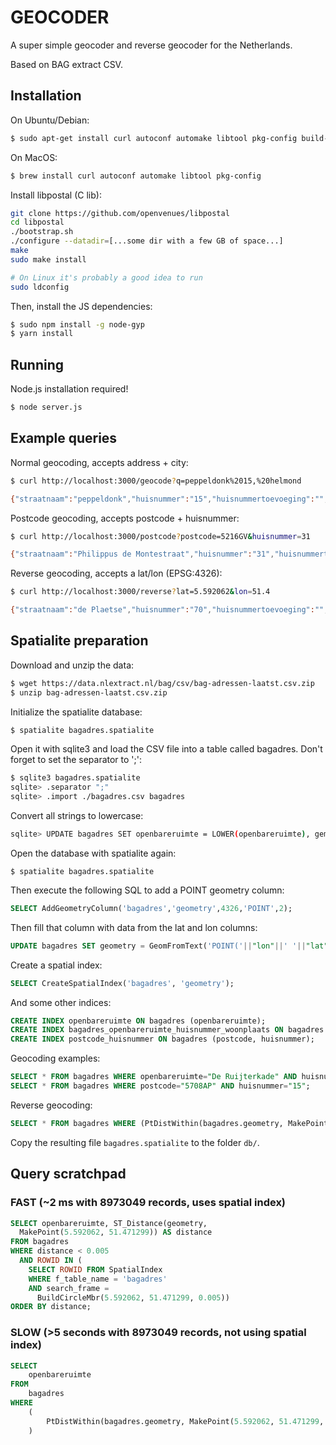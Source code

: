 GEOCODER
========

A super simple geocoder and reverse geocoder for the Netherlands.

Based on BAG extract CSV.



Installation
------------

On Ubuntu/Debian:
```bash
$ sudo apt-get install curl autoconf automake libtool pkg-config build-essential
```

On MacOS:
```bash
$ brew install curl autoconf automake libtool pkg-config
```

Install libpostal (C lib):
```bash
git clone https://github.com/openvenues/libpostal
cd libpostal
./bootstrap.sh
./configure --datadir=[...some dir with a few GB of space...]
make
sudo make install

# On Linux it's probably a good idea to run
sudo ldconfig
```

Then, install the JS dependencies:
```bash
$ sudo npm install -g node-gyp
$ yarn install
```




Running
-------

Node.js installation required!


```bash
$ node server.js
```


Example queries
---------------

Normal geocoding, accepts address + city:
```bash
$ curl http://localhost:3000/geocode?q=peppeldonk%2015,%20helmond

{"straatnaam":"peppeldonk","huisnummer":"15","huisnummertoevoeging":"","postcode":"5708AP","woonplaats":"helmond","gemeente":"Helmond","provincie":"Noord-Brabant","lon":"5.62753660400647","lat":"51.4833656206657","object_type":"VBO","object_id":"0794010000123493","geometry":{"type":"Point","coordinates":[5.62753660400647,51.4833656206657]}}
```

Postcode geocoding, accepts postcode + huisnummer:
```bash
$ curl http://localhost:3000/postcode?postcode=5216GV&huisnummer=31

{"straatnaam":"Philippus de Montestraat","huisnummer":"31","huisnummertoevoeging":"","postcode":"5216GV","woonplaats":"'s-Hertogenbosch","gemeente":"'s-Hertogenbosch","provincie":"Noord-Brabant","lon":"5.31464820939035","lat":"51.682194039915","object_type":"VBO","object_id":"0796010000386976","geometry":{"type":"Point","coordinates":[5.31464820939035,51.68219403991499]}}
```

Reverse geocoding, accepts a lat/lon (EPSG:4326):
```bash
$ curl http://localhost:3000/reverse?lat=5.592062&lon=51.4

{"straatnaam":"de Plaetse","huisnummer":"70","huisnummertoevoeging":"","postcode":"5591TX","woonplaats":"Heeze","gemeente":"Heeze-Leende","provincie":"Noord-Brabant","lon":"5.59048640064042","lat":"51.3982902573836","object_type":"VBO","object_id":"1658010000000594"}
```



Spatialite preparation
----------------------

Download and unzip the data:

```bash
$ wget https://data.nlextract.nl/bag/csv/bag-adressen-laatst.csv.zip
$ unzip bag-adressen-laatst.csv.zip
```


Initialize the spatialite database:

```bash
$ spatialite bagadres.spatialite
```


Open it with sqlite3 and load the CSV file into a table called bagadres.
Don't forget to set the separator to ';':

```bash
$ sqlite3 bagadres.spatialite
sqlite> .separator ";"
sqlite> .import ./bagadres.csv bagadres
```

Convert all strings to lowercase:
```bash
sqlite> UPDATE bagadres SET openbareruimte = LOWER(openbareruimte), gemeente = LOWER(gemeente) huisnummertoevoeging = LOWER(huisnummertoevoeging) woonplaats = LOWER(woonplaats) provincie = LOWER(provincie);
```


Open the database with spatialite again:

```
$ spatialite bagadres.spatialite
```


Then execute the following SQL to add a POINT geometry column:

```sql
SELECT AddGeometryColumn('bagadres','geometry',4326,'POINT',2);
```


Then fill that column with data from the lat and lon columns:

```sql
UPDATE bagadres SET geometry = GeomFromText('POINT('||"lon"||' '||"lat"||')',4326);
```


Create a spatial index:

```sql
SELECT CreateSpatialIndex('bagadres', 'geometry');
```


And some other indices:

```sql
CREATE INDEX openbareruimte ON bagadres (openbareruimte);
CREATE INDEX bagadres_openbareruimte_huisnummer_woonplaats ON bagadres (openbareruimte, huisnummer, woonplaats);
CREATE INDEX postcode_huisnummer ON bagadres (postcode, huisnummer);
```

Geocoding examples:

```sql
SELECT * FROM bagadres WHERE openbareruimte="De Ruijterkade" AND huisnummer="10";
SELECT * FROM bagadres WHERE postcode="5708AP" AND huisnummer="15";
```


Reverse geocoding:

```sql
SELECT * FROM bagadres WHERE (PtDistWithin(bagadres.geometry, MakePoint(5.592062, 51.471299, 4326), 300));
```


Copy the resulting file `bagadres.spatialite` to the folder `db/`.





Query scratchpad
----------------


### FAST (~2 ms with 8973049 records, uses spatial index)

```sql
SELECT openbareruimte, ST_Distance(geometry,
  MakePoint(5.592062, 51.471299)) AS distance
FROM bagadres
WHERE distance < 0.005
  AND ROWID IN (
    SELECT ROWID FROM SpatialIndex
    WHERE f_table_name = 'bagadres' 
    AND search_frame = 
      BuildCircleMbr(5.592062, 51.471299, 0.005))
ORDER BY distance;
```



### SLOW (>5 seconds with 8973049 records, not using spatial index)

```sql
SELECT 
    openbareruimte
FROM 
    bagadres 
WHERE 
    (
        PtDistWithin(bagadres.geometry, MakePoint(5.592062, 51.471299, 4326), 0.05)
    )
```
